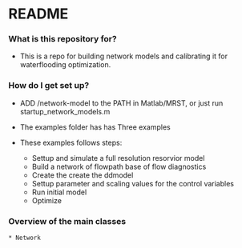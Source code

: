 # README #

### What is this repository for? ###

* This is a repo for building  network models and calibrating it for waterflooding optimization.


### How do I get set up? ###

* ADD /network-model to the PATH in Matlab/MRST, or just run startup_network_models.m

* The examples folder has has Three examples

* These examples follows steps:
    * Settup and simulate a full resolution resorvior model
    * Build a network of flowpath base of flow diagnostics
    * Create the create the ddmodel 
    * Settup parameter and scaling values for the control variables
    * Run initial model
    * Optimize

    
### Overview  of the main classes 
    * Network 
